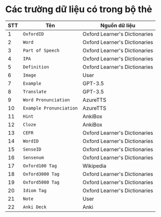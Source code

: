 # Các trường dữ liệu có trong bộ thẻ

|STT|Tên|Nguồn dữ liệu|
|---|---|---|
|1|`OxfordID`|Oxford Learner's Dictionaries|
|2|`Word`|Oxford Learner's Dictionaries|
|3|`Part of Speech`|Oxford Learner's Dictionaries|
|4|`IPA`|Oxford Learner's Dictionaries|
|5|`Definition`|Oxford Learner's Dictionaries|
|6|`Image`|User|
|7|`Example`|GPT-3.5|
|8|`Translate`|GPT-3.5|
|9|`Word Pronunciation`|AzureTTS|
|10|`Example Pronunciation`|AzureTTS|
|11|`Hint`|AnkiBox|
|12|`Cloze`|AnkiBox|
|13|`CEFR`|Oxford Learner's Dictionaries|
|14|`WordID`|Oxford Learner's Dictionaries|
|15|`SenseID`|Oxford Learner's Dictionaries|
|16|`Sensenum`|Oxford Learner's Dictionaries|
|17|`Oxford100 Tag`|Wikipedia|
|18|`Oxford3000 Tag`|Oxford Learner's Dictionaries|
|19|`Oxford5000 Tag`|Oxford Learner's Dictionaries|
|20|`Idiom Tag`|Oxford Learner's Dictionaries|
|21|`Note`|User|
|22|`Anki Deck`|Anki|
